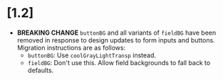 
# [1.2]

- **BREAKING CHANGE** `buttonBG` and all variants of `fieldBG` have been removed
  in response to design updates to form inputs and buttons. Migration instructions
  are as follows:
  - `buttonBG`: Use `coolGrayLightTransp` instead.
  - `fieldBG`: Don't use this. Allow field backgrounds to fall back to defaults.
